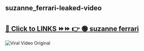 
 ## suzanne_ferrari-leaked-video 

# <h2><a href="https://clipsfans.com/suzanne_ferrari&ref=git">🔗 Click to LINKS ⏩⏩ 👉 🟢 suzanne ferrari </a></h2>

<a href="https://clipsfans.com/suzanne_ferrari&ref=git" rel="nofollow" data-target="animated-image.originalLink"><img src="https://i.ibb.co.com/xMMVF88/686577567.gif" alt="Viral Video Original" style="max-width: 100%; display: inline-block;" data-target="animated-image.originalImage"></a>
